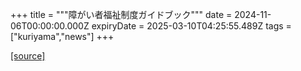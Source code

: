 +++
title = """障がい者福祉制度ガイドブック"""
date = 2024-11-06T00:00:00.000Z
expiryDate = 2025-03-10T04:25:55.489Z
tags = ["kuriyama","news"]
+++


[[source]](https://www.town.kuriyama.hokkaido.jp/soshiki/39/29310.html)
